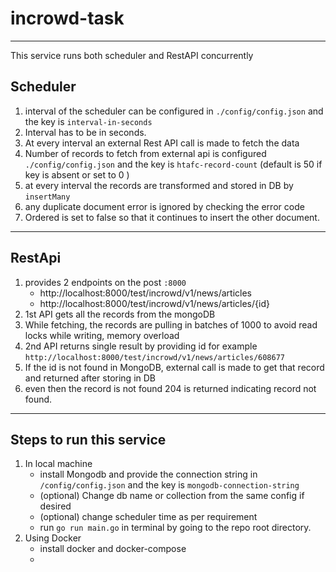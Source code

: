 # incrowd-task
---
This service runs both scheduler and RestAPI concurrently

## Scheduler

1. interval of the scheduler can be configured in `./config/config.json` and the key is `interval-in-seconds`
2. Interval has to be in seconds.
3. At every interval an external Rest API call is made to fetch the data
4. Number of records to fetch from external api is configured `./config/config.json` and the key is `htafc-record-count` (default is 50 if key is absent or set to 0 )
5. at every interval the records are transformed and stored in DB by `insertMany`
6. any duplicate document error is ignored by checking the error code
7. Ordered is set to false so that it continues to insert the other document.

---
## RestApi 

1. provides 2 endpoints on the post `:8000`
   - http://localhost:8000/test/incrowd/v1/news/articles
   - http://localhost:8000/test/incrowd/v1/news/articles/{id}
2. 1st API gets all the records from the mongoDB
3. While fetching, the records are pulling in batches of 1000 to avoid read locks while writing, memory overload
4. 2nd API returns single result by providing id for example `http://localhost:8000/test/incrowd/v1/news/articles/608677`
5. If the id is not found in MongoDB, external call is made to get that record and returned after storing in DB
6. even then the record is not found 204 is returned indicating record not found.

---
## Steps to run this service 
1. In local machine
   - install Mongodb and provide the connection string in `/config/config.json` and the key is `mongodb-connection-string`
   - (optional) Change db name or collection from the same config if desired
   - (optional) change scheduler time as per requirement
   - run `go run main.go` in terminal by going to the repo root directory.
2. Using Docker
   - install docker and docker-compose
   -  
